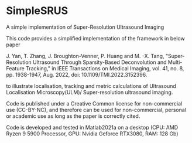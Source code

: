 # SimpleSRUS
A simple implementation of Super-Resolution Ultrasound Imaging

This code provides a simplified implementation of the framework in below paper

J. Yan, T. Zhang, J. Broughton-Venner, P. Huang and M. -X. Tang, "Super-Resolution Ultrasound Through Sparsity-Based Deconvolution and Multi-Feature Tracking," in IEEE Transactions on Medical Imaging, vol. 41, no. 8, pp. 1938-1947, Aug. 2022, doi: 10.1109/TMI.2022.3152396.  

to illustrate localisation, tracking and metric calculations of Ultrasound Localisation Microscopy(ULM)/ Super-resolution ultrasound imaging. 

Code is published under a Creative Common license for non-commercial use (CC-BY-NC), and therefore can be used for non-commercial, personal or academic use as long as the paper is correctly cited.

Code is developed and tested in Matlab2021a on a desktop (CPU: AMD Ryzen 9 5900 Processor, GPU: Nvidia Geforce RTX3080, RAM: 128 Gb)
